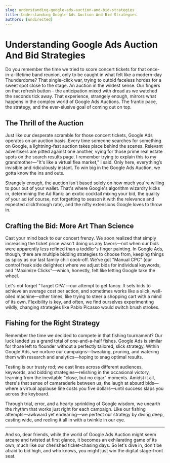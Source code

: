 ```yaml
---
slug: understanding-google-ads-auction-and-bid-strategies
title: Understanding Google Ads Auction And Bid Strategies
authors: [undirected]
---
```


# Understanding Google Ads Auction And Bid Strategies

Do you remember the time we tried to score concert tickets for that once-in-a-lifetime band reunion, only to be caught in what felt like a modern-day Thunderdome? That single-click war, trying to outbid faceless hordes for a sweet spot close to the stage. An auction in the wildest sense. Our fingers on that refresh button - the anticipation mixed with dread as we watched the seconds tick away. That experience, strangely enough, mirrors what happens in the complex world of Google Ads Auctions. The frantic pace, the strategy, and the ever-elusive goal of coming out on top.

## The Thrill of the Auction

Just like our desperate scramble for those concert tickets, Google Ads operates on an auction basis. Every time someone searches for something on Google, a lightning-fast auction takes place behind the scenes. Relevant advertisers are pitted against one another, vying for those prime real estate spots on the search results page. I remember trying to explain this to my grandmother—"It's like a virtual flea market," I said. Only here, everything’s invisible and ridiculously instant. To win big in the Google Ads Auction, we gotta know the ins and outs.

Strangely enough, the auction isn't based solely on how much you're willing to pour out of your wallet. That's where Google's algorithm wizardry kicks in, determining the Ad Rank: an exotic cocktail mixing your bid, the quality of your ad (of course, not forgetting to season it with the relevance and expected clickthrough rate), and the nifty extensions Google loves to throw in.

## Crafting the Bid: More Art Than Science

Cast your mind back to our concert frenzy. We soon realized that simply increasing the ticket price wasn't doing us any favors—not when our bids were apparently less refined than a toddler's finger painting. In Google Ads, though, there are multiple bidding strategies to choose from, keeping things as spicy as our last family chili cook-off. We’ve got "Manual CPC" (our control freak side delighted) where we adjust bids for individual keywords, and "Maximize Clicks"—which, honestly, felt like letting Google take the wheel.

Let's not forget "Target CPA"—our attempt to get fancy. It sets bids to achieve an average cost per action, and sometimes works like a slick, well-oiled machine—other times, like trying to steer a shopping cart with a mind of its own. Flexibility is key, and often, we find ourselves experimenting wildly, changing strategies like Pablo Picasso would switch brush strokes.

## Fishing for the Right Strategy

Remember the time we decided to compete in that fishing tournament? Our luck landed us a grand total of one-and-a-half fishes. Google Ads is similar for those left to flounder without a perfectly tailored, slick strategy. Within Google Ads, we nurture our campaigns—tweaking, pruning, and watering them with research and analytics—hoping to snag optimal results.

Testing is our trusty rod; we cast lines across different audiences, keywords, and bidding strategies—relishing in the occasional victory, learning from the inevitable "close, but no cigar" moments. Amidst it all, there's that sense of camaraderie between us, the laugh at absurd bids—where a virtual applause line costs you five dollars—until success slaps you across the keyboard.

Through trial, error, and a hearty sprinkling of Google wisdom, we unearth the rhythm that works just right for each campaign. Like our fishing attempts—awkward yet endearing—we perfect our strategy by diving deep, casting wide, and reeling it all in with a twinkle in our eye.

---

And so, dear friends, while the world of Google Ads Auction might seem arcane and twisted at first glance, it becomes an exhilarating game of its own, much like our cherished ticket-chasing days. So let's dive in, don't be afraid to bid high, and who knows, you might just win the digital stage-front seat.